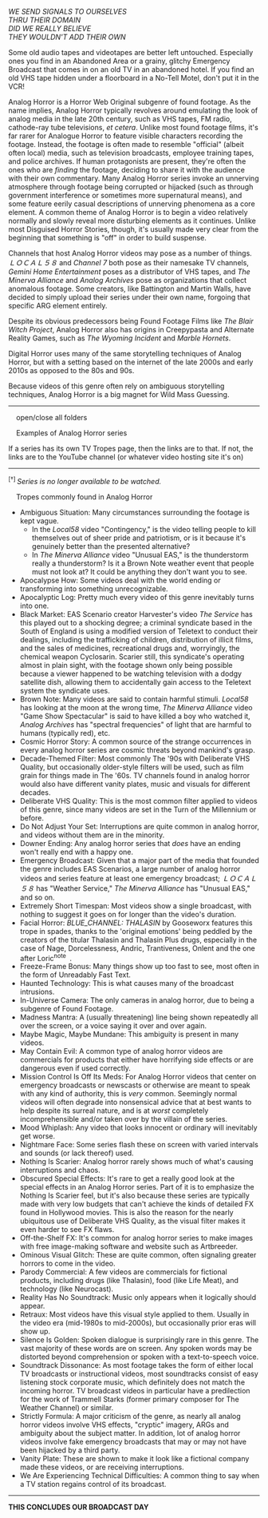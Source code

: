 _WE SEND SIGNALS TO OURSELVES  
THRU THEIR DOMAIN  
DID WE REALLY BELIEVE  
THEY WOULDN'T ADD THEIR OWN_

Some old audio tapes and videotapes are better left untouched. Especially ones you find in an Abandoned Area or a grainy, glitchy Emergency Broadcast that comes in on an old TV in an abandoned hotel. If you find an old VHS tape hidden under a floorboard in a No-Tell Motel, don't put it in the VCR!

Analog Horror is a Horror Web Original subgenre of found footage. As the name implies, Analog Horror typically revolves around emulating the look of analog media in the late 20th century, such as VHS tapes, FM radio, cathode-ray tube televisions, _et cetera_. Unlike most found footage films, it's far rarer for Analogue Horror to feature visible characters recording the footage. Instead, the footage is often made to resemble "official" (albeit often local) media, such as television broadcasts, employee training tapes, and police archives. If human protagonists are present, they're often the ones who are _finding_ the footage, deciding to share it with the audience with their own commentary. Many Analog Horror series invoke an unnerving atmosphere through footage being corrupted or hijacked (such as through government interference or sometimes more supernatural means), and some feature eerily casual descriptions of unnerving phenomena as a core element. A common theme of Analog Horror is to begin a video relatively normally and slowly reveal more disturbing elements as it continues. Unlike most Disguised Horror Stories, though, it's usually made very clear from the beginning that something is "off" in order to build suspense.

Channels that host Analog Horror videos may pose as a number of things. _ＬＯＣＡＬ５８_ and _Channel 7_ both pose as their namesake TV channels, _Gemini Home Entertainment_ poses as a distributor of VHS tapes, and _The Minerva Alliance_ and _Analog Archives_ pose as organizations that collect anomalous footage. Some creators, like Battington and Martin Walls, have decided to simply upload their series under their own name, forgoing that specific ARG element entirely.

Despite its obvious predecessors being Found Footage Films like _The Blair Witch Project_, Analog Horror also has origins in Creepypasta and Alternate Reality Games, such as _The Wyoming Incident_ and _Marble Hornets_.

Digital Horror uses many of the same storytelling techniques of Analog Horror, but with a setting based on the internet of the late 2000s and early 2010s as opposed to the 80s and 90s.

Because videos of this genre often rely on ambiguous storytelling techniques, Analog Horror is a big magnet for Wild Mass Guessing.

___

    open/close all folders 

    Examples of Analog Horror series 

If a series has its own TV Tropes page, then the links are to that. If not, the links are to the YouTube channel (or whatever video hosting site it's on)

___

<sup>[†] </sup> _Series is no longer available to be watched._

    Tropes commonly found in Analog Horror 

-   Ambiguous Situation: Many circumstances surrounding the footage is kept vague.
    -   In the _Local58_ video "Contingency," is the video telling people to kill themselves out of sheer pride and patriotism, or is it because it's genuinely better than the presented alternative?
    -   In _The Minerva Alliance_ video "Unusual EAS," is the thunderstorm really a thunderstorm? Is it a Brown Note weather event that people must not look at? It could be anything they don't want you to see.
-   Apocalypse How: Some videos deal with the world ending or transforming into something unrecognizable.
-   Apocalyptic Log: Pretty much every video of this genre inevitably turns into one.
-   Black Market: EAS Scenario creator Harvester's video _The Service_ has this played out to a shocking degree; a criminal syndicate based in the South of England is using a modified version of Teletext to conduct their dealings, including the trafficking of children, distribution of illicit films, and the sales of medicines, recreational drugs and, worryingly, the chemical weapon Cyclosarin. Scarier still, this syndicate's operating almost in plain sight, with the footage shown only being possible because a viewer happened to be watching television with a dodgy satellite dish, allowing them to accidentally gain access to the Teletext system the syndicate uses.
-   Brown Note: Many videos are said to contain harmful stimuli. _Local58_ has looking at the moon at the wrong time, _The Minerva Alliance_ video "Game Show Spectacular" is said to have killed a boy who watched it, _Analog Archives_ has "spectral frequencies" of light that are harmful to humans (typically red), etc.
-   Cosmic Horror Story: A common source of the strange occurrences in every analog horror series are cosmic threats beyond mankind's grasp.
-   Decade-Themed Filter: Most commonly The '90s with Deliberate VHS Quality, but occasionally older-style filters will be used, such as film grain for things made in The '60s. TV channels found in analog horror would also have different vanity plates, music and visuals for different decades.
-   Deliberate VHS Quality: This is the most common filter applied to videos of this genre, since many videos are set in the Turn of the Millennium or before.
-   Do Not Adjust Your Set: Interruptions are quite common in analog horror, and videos without them are in the minority.
-   Downer Ending: Any analog horror series that _does_ have an ending won't really end with a happy one.
-   Emergency Broadcast: Given that a major part of the media that founded the genre includes EAS Scenarios, a large number of analog horror videos and series feature at least one emergency broadcast; _ＬＯＣＡＬ５８_ has "Weather Service," _The Minerva Alliance_ has "Unusual EAS," and so on.
-   Extremely Short Timespan: Most videos show a single broadcast, with nothing to suggest it goes on for longer than the video's duration.
-   Facial Horror: _BLUE\_CHANNEL: THALASIN_ by Gooseworx features this trope in spades, thanks to the 'original emotions' being peddled by the creators of the titular Thalasin and Thalasin Plus drugs, especially in the case of Nage, Dorcelessness, Andric, Trantiveness, Onlent and the one after Loric<sup>note&nbsp;</sup> .
-   Freeze-Frame Bonus: Many things show up too fast to see, most often in the form of Unreadably Fast Text.
-   Haunted Technology: This is what causes many of the broadcast intrusions.
-   In-Universe Camera: The only cameras in analog horror, due to being a subgenre of Found Footage.
-   Madness Mantra: A (usually threatening) line being shown repeatedly all over the screen, or a voice saying it over and over again.
-   Maybe Magic, Maybe Mundane: This ambiguity is present in many videos.
-   May Contain Evil: A common type of analog horror videos are commercials for products that either have horrifying side effects or are dangerous even if used correctly.
-   Mission Control Is Off Its Meds: For Analog Horror videos that center on emergency broadcasts or newscasts or otherwise are meant to speak with any kind of authority, this is _very_ common. Seemingly normal videos will often degrade into nonsensical advice that at best wants to help despite its surreal nature, and is at _worst_ completely incomprehensible and/or taken over by the villain of the series.
-   Mood Whiplash: Any video that looks innocent or ordinary will inevitably get worse.
-   Nightmare Face: Some series flash these on screen with varied intervals and sounds (or lack thereof) used.
-   Nothing Is Scarier: Analog horror rarely shows much of what's causing interruptions and chaos.
-   Obscured Special Effects: It's rare to get a really good look at the special effects in an Analog Horror series. Part of it is to emphasize the Nothing Is Scarier feel, but it's also because these series are typically made with very low budgets that can't achieve the kinds of detailed FX found in Hollywood movies. This is also the reason for the nearly ubiquitous use of Deliberate VHS Quality, as the visual filter makes it even harder to see FX flaws.
-   Off-the-Shelf FX: It's common for analog horror series to make images with free image-making software and website such as Artbreeder.
-   Ominous Visual Glitch: These are quite common, often signaling greater horrors to come in the video.
-   Parody Commercial: A few videos are commercials for fictional products, including drugs (like Thalasin), food (like Life Meat), and technology (like Neurocast).
-   Reality Has No Soundtrack: Music only appears when it logically should appear.
-   Retraux: Most videos have this visual style applied to them. Usually in the video era (mid-1980s to mid-2000s), but occasionally prior eras will show up.
-   Silence Is Golden: Spoken dialogue is surprisingly rare in this genre. The vast majority of these words are on screen. Any spoken words may be distorted beyond comprehension or spoken with a text-to-speech voice.
-   Soundtrack Dissonance: As most footage takes the form of either local TV broadcasts or instructional videos, most soundtracks consist of easy listening stock corporate music, which definitely does not match the incoming horror. TV broadcast videos in particular have a predilection for the work of Trammell Starks (former primary composer for The Weather Channel) or similar.
-   Strictly Formula: A major criticism of the genre, as nearly all analog horror videos involve VHS effects, "cryptic" imagery, ARGs and ambiguity about the subject matter. In addition, lot of analog horror videos involve fake emergency broadcasts that may or may not have been hijacked by a third party.
-   Vanity Plate: These are shown to make it look like a fictional company made these videos, or are receiving interruptions.
-   We Are Experiencing Technical Difficulties: A common thing to say when a TV station regains control of its broadcast.

___

**THIS CONCLUDES OUR BROADCAST DAY**